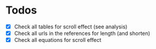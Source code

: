 # Todos


- [x] Check all tables for scroll effect (see analysis)
- [x] Check all urls in the references for length (and shorten)
- [x] Check all equations for scroll effect 
